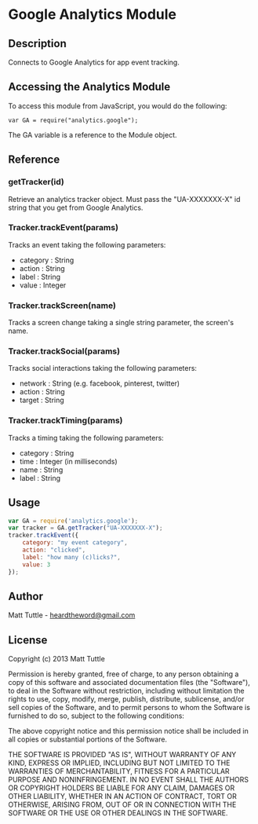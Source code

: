 # Google Analytics Module

## Description

Connects to Google Analytics for app event tracking.

## Accessing the Analytics Module

To access this module from JavaScript, you would do the following:

	var GA = require("analytics.google");

The GA variable is a reference to the Module object.

## Reference

### getTracker(id)

Retrieve an analytics tracker object. Must pass the "UA-XXXXXXX-X" id string that you get from Google Analytics.

### Tracker.trackEvent(params)

Tracks an event taking the following parameters:

* category : String
* action : String
* label : String
* value : Integer

### Tracker.trackScreen(name)

Tracks a screen change taking a single string parameter, the screen's name.

### Tracker.trackSocial(params)

Tracks social interactions taking the following parameters:

* network : String (e.g. facebook, pinterest, twitter)
* action : String
* target : String

### Tracker.trackTiming(params)

Tracks a timing taking the following parameters:

* category : String
* time : Integer (in milliseconds)
* name : String
* label : String

## Usage

```javascript
var GA = require('analytics.google');
var tracker = GA.getTracker("UA-XXXXXXX-X");
tracker.trackEvent({
	category: "my event category",
	action: "clicked",
	label: "how many (c)licks?",
	value: 3
});
```

## Author

Matt Tuttle - heardtheword@gmail.com

## License

Copyright (c) 2013 Matt Tuttle

Permission is hereby granted, free of charge, to any person obtaining a copy of this software and associated documentation files (the "Software"), to deal in the Software without restriction, including without limitation the rights to use, copy, modify, merge, publish, distribute, sublicense, and/or sell copies of the Software, and to permit persons to whom the Software is furnished to do so, subject to the following conditions:

The above copyright notice and this permission notice shall be included in all copies or substantial portions of the Software.

THE SOFTWARE IS PROVIDED "AS IS", WITHOUT WARRANTY OF ANY KIND, EXPRESS OR IMPLIED, INCLUDING BUT NOT LIMITED TO THE WARRANTIES OF MERCHANTABILITY, FITNESS FOR A PARTICULAR PURPOSE AND NONINFRINGEMENT. IN NO EVENT SHALL THE AUTHORS OR COPYRIGHT HOLDERS BE LIABLE FOR ANY CLAIM, DAMAGES OR OTHER LIABILITY, WHETHER IN AN ACTION OF CONTRACT, TORT OR OTHERWISE, ARISING FROM, OUT OF OR IN CONNECTION WITH THE SOFTWARE OR THE USE OR OTHER DEALINGS IN THE SOFTWARE.
